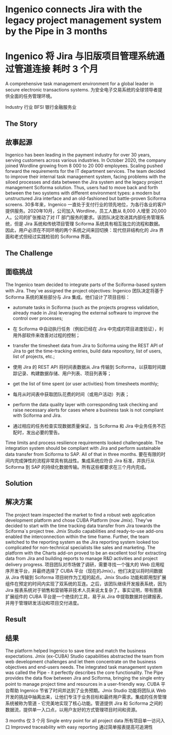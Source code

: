 # **Ingenico connects Jira with the legacy project management system** by the Pipe in 3 months 
# **Ingenico 将 Jira 与旧版项目管理系统通过管道连接** 耗时 3 个月

A comprehensive task management environment for a global leader in secure electronic transactions systems.
为安全电子交易系统的全球领导者提供全面的任务管理环境。

Industry
行业
BFSI
银行金融服务业

## The Story 
## 故事起源

Ingenico has been leading in the payment industry for over 30 years, serving customers across various industries. In October 2020, the company joined Wordline growing from 8 000 to 20 000 employees. Scaling pushed forward the requirements for the IT department services. The team decided to improve their internal task management system, facing problems with the siloed processes and data between the Jira system and the legacy project management Sciforma solution. Thus, users had to move back and forth between the two systems with different environment types: a modern but unstructured Jira interface and an old-fashioned but battle-proven Sciforma screens. 
30多年来，Ingenico 一直处于支付行业的领先地位，为各行各业的客户提供服务。2020年10月，公司加入 Wordline，员工人数从 8,000 人增至 20,000 人。公司的扩张推动了对 IT 部门服务的要求。该团队决定改进其内部任务管理系统，但是 Jira 系统和传统项目管理 Sciforma 系统具有相互独立的流程和数据。因此，用户必须在不同环境的两个系统之间来回切换：现代但非结构化的 Jira 界面和老式但经过实践检验的 Sciforma 界面。

## The Challenge 
## 面临挑战

The Ingenico team decided to integrate parts of the Sciforma-based system with Jira. They`ve assigned the project objectives: 
Ingenico 团队决定将基于 Sciforma 系统的某些部分与 Jira 集成。他们设计了项目目标：

- automate tasks in Sciforma (such as the projects progress validation, already made in Jira) leveraging the external software to improve the control over processes; 
- 在 Sciforma 中自动执行任务（例如已经在 Jira 中完成的项目进度验证），利用外部软件来改善对过程的控制；

- transfer the timesheet data from Jira to Sciforma using the REST API of Jira to get the time-tracking entries, build data repository, list of users, list of projects, etc.; 
- 使用 Jira 的 REST API 将时间表数据从 Jira 传输到 Sciforma，以获取时间跟踪记录、构建数据存储、用户列表、项目列表等；

- get the list of time spent (or user activities) from timesheets monthly; 
- 每月从时间表中获取团队花费的时间（或用户活动）列表；

- perform the data quality layer with corresponding task checking and raise necessary alerts for cases where a business task is not compliant with Sciforma and Jira. 
- 通过相应的任务检查实现数据质量保证，当 Sciforma 和 Jira 中业务任务不匹配时，发出必要的警告。

Time limits and process resilience requirements looked challengeable. The integration system should be compliant with Jira and perform sustainable data transfer from Sciforma to SAP. All of that in three months. 
要在有限的时间内完成弹性的流程非常具有挑战性。集成系统应符合 Jira 标准，并执行从 Sciforma 到 SAP 的持续化数据传输。所有这些都要求在三个月内完成。


## Solution 
## 解决方案

The project team inspected the market to find a robust web application development platform and chose CUBA Platform (now Jmix). They've decided to start with the time tracking data transfer from Jira towards the Sciforma`s project tree. Jmix Studio capabilities and ready-to-use add-ons enabled the interconnection within the time frame. Further, the team switched to the reporting system as the Jira reporting system looked too complicated for non-technical specialists like sales and marketing. The platform with the Charts add-on proved to be an excellent tool for extracting data from Jira and building reports to manage R&D activities and project delivery progress. 
项目团队对市场做了调研，需要寻找一个强大的 Web 应用程序开发平台，并最终选择了 CUBA 平台（现在的Jmix）。他们决定以将时间数据从 Jira 传输到 Sciforma 项目树作为工程的起点。Jmix Studio 功能和即用型扩展组件在预定的时间内实现了双系统的互连。之后，该团队继续开发报表系统，因为 Jira 报表系统对于销售和营销等非技术人员来说太复杂了。事实证明，带有图表扩展组件的 CUBA 平台是一个绝佳的工具，易于从 Jira 中提取数据并创建报表，并用于管理研发活动和项目交付进度。

## Result
## 结果

The platform helped Ingenico to save time and match the business expectations. Jmix (ex-CUBA) Studio capabilities abstracted the team from web development challenges and let them concentrate on the business objectives and end-users needs. The integrated task management system was called the Pipe - it perfectly describes the core functionality. The Pipe provides the data flow between Jira and Sciforma, bringing the single entry point to manage project time and resources in a user-friendly way.
CUBA 平台帮助 Ingenico 节省了时间并达到了业务预期。Jmix Studio 功能将团队从 Web 开发的挑战中抽离出来，让他们专注于业务目标和最终用户需求。集成的任务管理系统被称为管道 - 它完美地实现了核心功能。管道提供 Jira 和 Sciforma 之间的数据流，提供单一入口点，以用户友好的方式管理项目时间和资源。

3 months 
仅 3 个月
Single entry point for all project data
所有项目单一访问入口
Improved traceability with easy reporting
通过简单报表提高可追溯性
